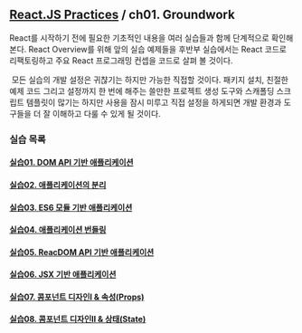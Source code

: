 ## [React.JS Practices](https://github.com/kickscar-javascript/react-practices) / ch01. Groundwork

  React를 시작하기 전에 필요한 기초적인 내용을 여러 실습들과 함께 단계적으로 확인해 본다. React Overview를 위해 앞의 실습 예제들을 후반부 실습에서는 React 코드로 리팩토링하고 주요 React 프로그래밍 컨셉을 코드로 살펴 볼 것이다. 

​	모든 실습의 개발 설정은 귀챦기는 하지만 가능한 직접할 것이다. 패키지 설치, 친절한 예제 코드 그리고 설정까지 한 번에 해주는 쓸만한 프로젝트 생성 도구와 스캐폴딩 스크립트 템플릿이 많기는 하지만 사용을 잠시 미루고 직접 설정을 하게되면 개발 환경과 도구들을  더 잘 이해하고 다룰 수 있게 될 것이다. 

### 실습 목록

#### [실습01. DOM API 기반 애플리케이션](https://github.com/kickscar-javascript/react-practices/tree/master/ch01/practice01)
#### [실습02. 애플리케이션의 분리](https://github.com/kickscar-javascript/react-practices/tree/master/ch01/practice02)
#### [실습03. ES6 모듈 기반 애플리케이션](https://github.com/kickscar-javascript/react-practices/tree/master/ch01/practice03)
#### [실습04. 애플리케이션 번들링](https://github.com/kickscar-javascript/react-practices/tree/master/ch01/practice04)
#### [실습05. ReacDOM API 기반 애플리케이션](https://github.com/kickscar-javascript/react-practices/tree/master/ch01/practice05)  
#### [실습06. JSX 기반 애플리케이션](https://github.com/kickscar-javascript/react-practices/tree/master/ch01/practice06)
#### [실습07. 콤포넌트 디자인I &amp; 속성(Props)](https://github.com/kickscar-javascript/react-practices/tree/master/ch01/practice07)
#### [실습08. 콤포넌트 디자인II &amp; 상태(State)](https://github.com/kickscar-javascript/react-practices/tree/master/ch01/practice08)
